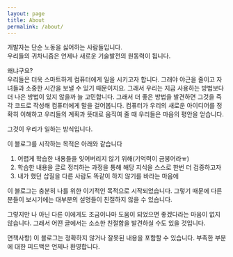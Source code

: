 ```yaml
---
layout: page
title: About
permalink: /about/
---
```

개발자는 단순 노동을 싫어하는 사람들입니다.  
우리들의 귀차니즘은 언제나 새로운 기술발전의 원동력이 됩니다.

왜냐구요?  
우리들은 더욱 스마트하게 컴퓨터에게 일을 시키고자 합니다. 그래야 야근을 줄이고 자녀들과 소중한 시간을 보낼 수 있기 때문이지요. 그래서 우리는 지금 사용하는 방법보다 더 나은 방법이 있지 않을까 늘 고민합니다. 그래서 더 좋은 방법을 발견하면 그것을 즉각 코드로 작성해 컴퓨터에게 말을 걸어봅니다. 컴퓨터가 우리의 새로운 아이디어를 정확히 이해하고 우리들의 계획과 뜻대로 움직여 줄 때 우리들은 마음의 평안을 얻습니다.

그것이 우리가 일하는 방식입니다.

이 블로그를 시작하는 목적은 아래와 같습니다
1. 어렵게 학습한 내용들을 잊어버리지 않기 위해(기억력이 금붕어라ㅠ)
1. 학습한 내용을 글로 정리하는 과정을 통해 해당 지식을 스스로 한번 더 검증하고자
1. 내가 했던 삽질을 다른 사람도 똑같이 하지 않기를 바라는 마음에

이 블로그는 충분히 나를 위한 이기적인 목적으로 시작되었습니다. 그렇기 때문에 다른 분들이 보시기에는 대부분의 설명들이 친절하지 않을 수 있습니다.

그렇지만 나 아닌 다른 이에게도 조금이나마 도움이 되었으면 좋겠다라는 마음이 없지 않습니다. 그래서 어떤 글에서는 소소한 친절함을 발견하실 수도 있을 것입니다.

면책사항) 이 블로그는 정확하지 않거나 잘못된 내용을 포함할 수 있습니다. 부족한 부분에 대한 피드백은 언제나 환영합니다.
